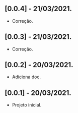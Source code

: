 ## [0.0.4] - 21/03/2021.
* Correção.

## [0.0.3] - 21/03/2021.
* Correção.

## [0.0.2] - 20/03/2021.
* Adiciona doc.

## [0.0.1] - 20/03/2021.

* Projeto inicial.

